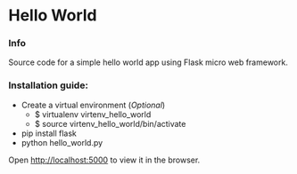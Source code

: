 # Hello World

### Info
Source code for a simple hello world app using Flask micro web framework.

### Installation guide:
- Create a virtual environment (*Optional*)
  - $ virtualenv virtenv_hello_world
  - $ source virtenv_hello_world/bin/activate
- pip install flask
- python hello_world.py

Open [http://localhost:5000](http://localhost:5000) to view it in the browser.